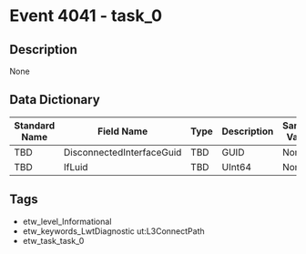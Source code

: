 # Event 4041 - task_0

## Description
None

## Data Dictionary
|Standard Name|Field Name|Type|Description|Sample Value|
|---|---|---|---|---|
|TBD|DisconnectedInterfaceGuid|TBD|GUID|None|None|
|TBD|IfLuid|TBD|UInt64|None|None|

## Tags
* etw_level_Informational
* etw_keywords_LwtDiagnostic ut:L3ConnectPath
* etw_task_task_0